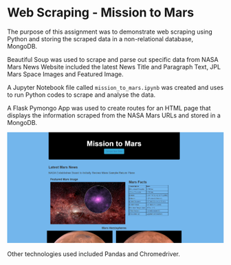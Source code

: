 
# Web Scraping - Mission to Mars

The purpose of this assignment was to demonstrate web scraping using Python and storing the scraped data in a non-relational database, MongoDB.

Beautiful Soup was used to scrape and parse out specific data from NASA Mars News Website included the latest News Title and Paragraph Text,
JPL Mars Space Images and Featured Image. 

A Jupyter Notebook file called `mission_to_mars.ipynb` was created and uses to run Python codes to scrape and analyse the data.


A Flask Pymongo App was used to create routes for an HTML page that displays the information scraped from the NASA Mars URLs and stored in a MongoDB.


![](Missions_to_Mars/images/Capture_8.PNG)



Other technologies used included Pandas and Chromedriver.

